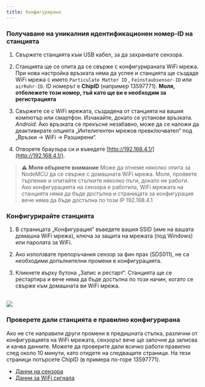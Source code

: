 ```yaml
---
title: Конфигуриране
---
```

### Получаване на уникалния идентификационен номер-ID на станцията
1. Свържете станцията към USB кабел, за да захранвате сензора.

2. Станцията ще се опита да се свърже с конфигурираната WiFi мрежа. При нова настройка връзката няма да успее и станцията ще създаде WiFi мрежа с името `Particulate Matter ID` , `Feinstaubsensor-ID` или `airRohr-ID`. ID номерът е **ChipID** (например 13597771). **Моля, отбележете този номер, тъй като ще ви е необходим за регистрацията**

3. Свържете се с WiFi мрежата, създадена от станцията на вашия компютър или смартфон. Изчакайте, докато се установи връзката.<br>*Android*: Ако връзката се прекъсне незабавно, може да се наложи да деактивирате опцията „Интелигентен мрежов превключвател“ под „Връзки -> WiFi -> Разширени“.

4. Отворете браузъра си и въведете [http://192.168.4.1/](http://192.168.4.1/).

> ⚠️ **Моля обърнете внимание**  Може да отнеме няколко опита за NodeMCU да се свърже с домашната WiFi мрежа. Моля, проявете търпение и опитайте стъпките няколко пъти, докато не работи. Ако конфигурацията на сензора е работила, WiFi мрежата на станцията няма да бъде достъпна и страницата за конфигурация вече няма да бъде достъпна по този IP 192.168.4.1

### Конфигурирайте станцията
1. В страницата „Конфигурация“ въведете вашия SSID (име на вашата домашна WiFi мрежа), ключа за защита на мрежата (под Windows) или паролата за WiFi.

2. Ако използвате препоръчания сензор за фин прах (SDS011), не са необходими допълнителни промени в конфигурацията.

3. Кликнете върху бутона „Запис и рестарт“. Станцията ще се рестартира и вече няма да бъде достъпна по този начин, когато се свърже към домашната ви WiFi мрежа.

<br>

<img src="../docs/airrohr_config_initial.jpg" loading="lazy"/>
<br>

### Проверете дали станцията е правилно конфигурирана
Ако не сте направили други промени в предишната стъпка, различни от конфигурацията на WiFi мрежата, сензорът вече ще започне да записва и качва данните. Можете да проверите дали всичко работи правилно след около 10 минути, като отидете на следващите страници. На тези страници потърсете ChipID (в примера по-горе 13597771).

 * [Данни на сензора](https://www.madavi.de/sensor/graph.php)
 * [Данни за WiFi сигнала](https://www.madavi.de/sensor/signal.php)
